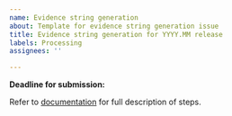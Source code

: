 ```yaml
---
name: Evidence string generation
about: Template for evidence string generation issue
title: Evidence string generation for YYYY.MM release
labels: Processing
assignees: ''

---
```


**Deadline for submission:**

Refer to [documentation](https://github.com/EBIvariation/CMAT/blob/master/docs/open-targets/generate-evidence-strings.md) for full description of steps.

